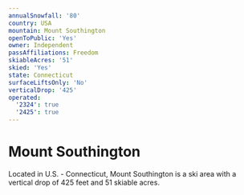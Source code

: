 ```yaml
---
annualSnowfall: '80'
country: USA
mountain: Mount Southington
openToPublic: 'Yes'
owner: Independent
passAffiliations: Freedom
skiableAcres: '51'
skied: 'Yes'
state: Connecticut
surfaceLiftsOnly: 'No'
verticalDrop: '425'
operated:
  '2324': true
  '2425': true
---
```



# Mount Southington

Located in U.S. - Connecticut, Mount Southington is a ski area with a vertical drop of 425 feet and 51 skiable acres.
